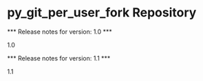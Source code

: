 # py_git_per_user_fork Repository

*** Release notes for version: 1.0 ***

1.0

*** Release notes for version: 1.1 ***

1.1